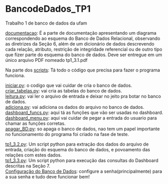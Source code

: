 # BancodeDados_TP1
Trabalho 1 de banco de dados da ufam

[documentacao](https://github.com/ThiagoReis1/BancodeDados_TP1/tree/main/documentacao): É a parte de documentação apresentando um diagrama correspondendo ao esquema do Banco de Dados Relacional, observando as diretrizes da Seção 6, além de um dicionário de dados descrevendo cada relação, atributo, restrição de integridade referencial ou de outro tipo que fizer parte do esquema do banco de dados. Deve ser entregue em um único arquivo PDF nomeado tp1_3.1.pdf  

Na parte dos [scripts](https://github.com/ThiagoReis1/BancodeDados_TP1/tree/main/scripts): Tá todo o código que precisa para fazer o programa funciona.  

[iniciar.py](https://github.com/ThiagoReis1/BancodeDados_TP1/blob/main/scripts/iniciar.py): o codigo que vai cuidar de cria o banco de dados.  
[criar_tabelas.py](https://github.com/ThiagoReis1/BancodeDados_TP1/blob/main/scripts/criar_tabelas.py): vai cria as tabelas do banco de dados.  
[leitura.py](https://github.com/ThiagoReis1/BancodeDados_TP1/blob/main/scripts/leitura.py): vai ler o arquivo de entrada e deixar no jeito pra botar no banco de dados.  
[adiciona.py](https://github.com/ThiagoReis1/BancodeDados_TP1/blob/main/scripts/adiciona.py): vai adiciona os dados do arquivo no banco de dados.  
[dashboard_funcs.py](https://github.com/ThiagoReis1/BancodeDados_TP1/blob/main/scripts/dashboard_funcs.py): aqui tá as funções que vão ser usadas no dashboard.  
[dashboard_menu.py](https://github.com/ThiagoReis1/BancodeDados_TP1/blob/main/scripts/dashboard_menu.py): aqui vai cuidar de pegar a entrada do usuario para chamar as funções corretas.  
[apagar_BD.py](https://github.com/ThiagoReis1/BancodeDados_TP1/blob/main/scripts/apagar_BD.py): so apaga o banco de dados, nao tem um papel importante no funcionamento do programa foi criado na fase de teste.  
  
  
[tp1_3.2.py](https://github.com/ThiagoReis1/BancodeDados_TP1/blob/main/scripts/tp1_3.2.py): Um script python para extração dos dados do arquivo de entrada, criação do esquema do banco de dados, e povoamento das relações com estes dados.  
[tp1_3.3.py](https://github.com/ThiagoReis1/BancodeDados_TP1/blob/main/scripts/tp1_3.3.py): Um script python para execução das consultas do Dashboard descritas na Seção 7.  
[Configuração do Banco de Dados](https://github.com/ThiagoReis1/BancodeDados_TP1/blob/main/scripts/a_COMECE_AQUI.py): configure a senha(principalmente) para a sua senha e tudo deve funcionar bem! 

